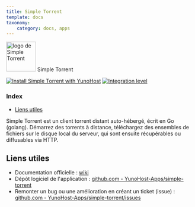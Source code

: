 ```yaml
---
title: Simple Torrent
template: docs
taxonomy:
    category: docs, apps
---
```


<img src="/images/simple-torrent_logo.png" width="80px" alt="logo de Simple Torrent"> Simple Torrent

[![Install Simple Torrent with YunoHost](https://install-app.yunohost.org/install-with-yunohost.png)](https://install-app.yunohost.org/?app=simple-torrent) [![Integration level](https://dash.yunohost.org/integration/simple-torrent.svg)](https://dash.yunohost.org/appci/app/simple-torrent)

### Index

- [Liens utiles](#liens-utiles)

Simple Torrent est un client torrent distant auto-hébergé, écrit en Go (golang). Démarrez des torrents à distance, téléchargez des ensembles de fichiers sur le disque local du serveur, qui sont ensuite récupérables ou diffusables via HTTP.

## Liens utiles

 + Documentation officielle : [wiki](https://github.com/boypt/simple-torrent/wiki)
 + Dépôt logiciel de l'application : [github.com - YunoHost-Apps/simple-torrent](https://github.com/YunoHost-Apps/simple-torrent_ynh)
 + Remonter un bug ou une amélioration en créant un ticket (issue) : [github.com - YunoHost-Apps/simple-torrent/issues](https://github.com/YunoHost-Apps/simple-torrent_ynh/issues)

